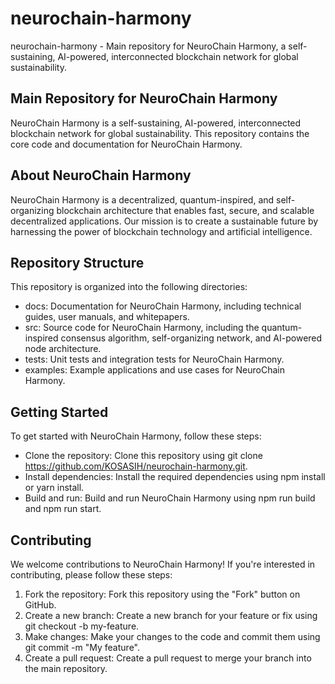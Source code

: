 # neurochain-harmony
neurochain-harmony - Main repository for NeuroChain Harmony, a self-sustaining, AI-powered, interconnected blockchain network for global sustainability.

## Main Repository for NeuroChain Harmony

NeuroChain Harmony is a self-sustaining, AI-powered, interconnected blockchain network for global sustainability. This repository contains the core code and documentation for NeuroChain Harmony.

## About NeuroChain Harmony
NeuroChain Harmony is a decentralized, quantum-inspired, and self-organizing blockchain architecture that enables fast, secure, and scalable decentralized applications. Our mission is to create a sustainable future by harnessing the power of blockchain technology and artificial intelligence.

## Repository Structure
This repository is organized into the following directories:

- docs: Documentation for NeuroChain Harmony, including technical guides, user manuals, and whitepapers.
- src: Source code for NeuroChain Harmony, including the quantum-inspired consensus algorithm, self-organizing network, and AI-powered node architecture.
- tests: Unit tests and integration tests for NeuroChain Harmony.
- examples: Example applications and use cases for NeuroChain Harmony.

## Getting Started
To get started with NeuroChain Harmony, follow these steps:

- Clone the repository: Clone this repository using git clone https://github.com/KOSASIH/neurochain-harmony.git.
- Install dependencies: Install the required dependencies using npm install or yarn install.
- Build and run: Build and run NeuroChain Harmony using npm run build and npm run start.

## Contributing
We welcome contributions to NeuroChain Harmony! If you're interested in contributing, please follow these steps:

1. Fork the repository: Fork this repository using the "Fork" button on GitHub.
2. Create a new branch: Create a new branch for your feature or fix using git checkout -b my-feature.
3. Make changes: Make your changes to the code and commit them using git commit -m "My feature".
4. Create a pull request: Create a pull request to merge your branch into the main repository.
